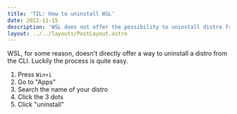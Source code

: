 ```yaml
---
title: 'TIL: How to uninstall WSL'
date: 2022-11-15
description: 'WSL does not offer the possibility to uninstall distro from the CLI, but the way to do it is quite simple'
layout: ../../layouts/PostLayout.astro
---
```


WSL, for some reason, doesn't directly offer a way to uninstall a distro from the CLI. Luckily the process is quite easy.

1. Press `Win+i`
2. Go to "Apps"
3. Search the name of your distro
4. Click the 3 dots
5. Click "uninstall"
